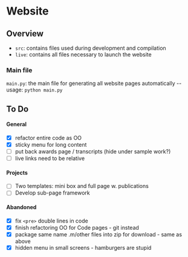 # Website

## Overview

- `src`:  contains files used during development and compilation
- `live`: contains all files necessary to launch the website

### Main file
`main.py`: the main file for generating all website pages automatically -- usage: `python main.py`

## To Do

#### General
- [x] refactor entire code as OO
- [x] sticky menu for long content
- [ ] put back awards page / transcripts (hide under sample work?)
- [ ] live links need to be relative

#### Projects
- [ ] Two templates: mini box and full page w. publications
- [ ] Develop sub-page framework

#### Abandoned
- [x] fix `<pre>` double lines in code
- [x] finish refactoring OO for Code pages - git instead
- [x] package same name .m/other files into zip for download - same as above
- [x] hidden menu in small screens - hamburgers are stupid
